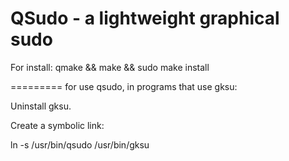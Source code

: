 QSudo - a lightweight graphical sudo
==================================================
For install:
qmake && make && sudo make install

=========
for use qsudo, in programs that use gksu:

Uninstall gksu.

Create a symbolic link:

ln -s /usr/bin/qsudo /usr/bin/gksu
